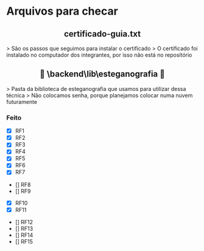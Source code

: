 
# Arquivos para checar

##
<h2 align="center">certificado-guia.txt</h2>
> São os passos que seguimos para instalar o certificado
> O certificado foi instalado no computador dos integrantes, por isso não está no reposítório

##
<h2 align="center">🚧 \backend\lib\esteganografia 🚧</h2>
> Pasta da biblioteca de esteganografia que usamos para utilizar dessa técnica
> Não colocamos senha, porque planejamos colocar numa nuvem futuramente

### Feito
- [x] RF1
- [x] RF2
- [x] RF3
- [x] RF4
- [x] RF5
- [x] RF6
- [x] RF7
- [] RF8
- [] RF9
- [x] RF10
- [x] RF11
- [] RF12
- [] RF13
- [] RF14
- [] RF15